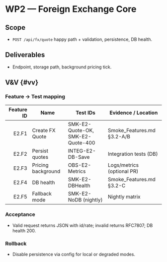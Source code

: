 # WP2 — Foreign Exchange Core

## Scope
- `POST /api/fx/quote` happy path + validation, persistence, DB health.

## Deliverables
- Endpoint, storage path, background pricing tick.

## V&V {#vv}
### Feature → Test mapping
| Feature ID | Name | Test IDs | Evidence / Location |
|-----------:|------|----------|---------------------|
| E2.F1 | Create FX Quote | SMK-E2-Quote-OK, SMK-E2-Quote-400 | Smoke_Features.md §3.2-A/B |
| E2.F2 | Persist quotes | INTEG-E2-DB-Save | Integration tests (DB) |
| E2.F3 | Pricing background | OBS-E2-Metrics | Logs/metrics (optional PR) |
| E2.F4 | DB health | SMK-E2-DBHealth | Smoke_Features.md §3.2-C |
| E2.F5 | Fallback mode | SMK-E2-NoDB (nightly) | Nightly matrix |

### Acceptance
- Valid request returns JSON with id/rate; invalid returns RFC7807; DB health 200.

### Rollback
- Disable persistence via config for local or degraded modes.